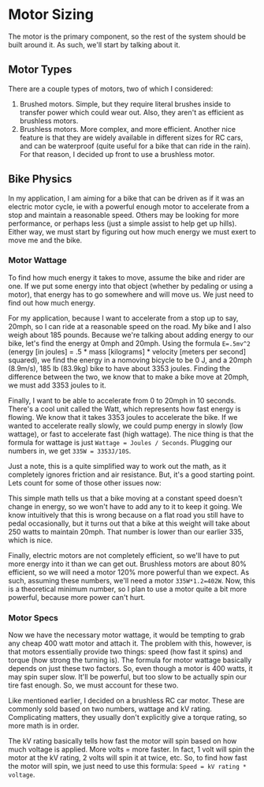 # Motor Sizing

The motor is the primary component, so the rest of the system should be built around it. As such, we'll start by talking about it.

## Motor Types

There are a couple types of motors, two of which I considered:
1. Brushed motors. Simple, but they require literal brushes inside to transfer power which could wear out. Also, they aren't as efficient as brushless motors.
2. Brushless motors. More complex, and more efficient. Another nice feature is that they are widely available in different sizes for RC cars, and can be waterproof (quite useful for a bike that can ride in the rain). For that reason, I decided up front to use a brushless motor.

## Bike Physics

In my application, I am aiming for a bike that can be driven as if it was an electric motor cycle, ie with a powerful enough motor to accelerate from a stop and maintain a reasonable speed. Others may be looking for more performance, or perhaps less (just a simple assist to help get up hills). Either way, we must start by figuring out how much energy we must exert to move me and the bike.

### Motor Wattage

To find how much energy it takes to move, assume the bike and rider are one. If we put some energy into that object (whether by pedaling or using a motor), that energy has to go somewhere and will move us. We just need to find out how much energy.

For my application, because I want to accelerate from a stop up to say, 20mph, so I can ride at a reasonable speed on the road. My bike and I also weigh about 185 pounds. Because we're talking about adding energy to our bike, let's find the energy at 0mph and 20mph. Using the formula `E=.5mv^2` (energy [in joules] = .5 * mass [kilograms] * velocity [meters per second] squared), we find the energy in a nomoving bicycle to be 0 J, and a 20mph (8.9m/s), 185 lb (83.9kg) bike to have about 3353 joules. Finding the difference between the two, we know that to make a bike move at 20mph, we must add 3353 joules to it.

Finally, I want to be able to accelerate from 0 to 20mph in 10 seconds. There's a cool unit called the Watt, which represents how fast energy is flowing. We know that it takes 3353 joules to accelerate the bike. If we wanted to accelerate really slowly, we could pump energy in slowly (low wattage), or fast to accelerate fast (high wattage). The nice thing is that the formula for wattage is just `Wattage = Joules / Seconds`. Plugging our numbers in, we get `335W = 3353J/10S`.

Just a note, this is a quite simplified way to work out the math, as it completely ignores friction and air resistance. But, it's a good starting point. Lets count for some of those other issues now:

This simple math tells us that a bike moving at a constant speed doesn't change in energy, so we won't have to add any to it to keep it going. We know intuitively that this is wrong because on a flat road you still have to pedal occasionally, but it turns out that a bike at this weight will take about 250 watts to maintain 20mph. That number is lower than our earlier 335, which is nice.

Finally, electric motors are not completely efficient, so we'll have to put more energy into it than we can get out. Brushless motors are about 80% efficient, so we will need a motor 120% more powerful than we expect. As such, assuming these numbers, we'll need a motor `335W*1.2=402W`. Now, this is a theoretical minimum number, so I plan to use a motor quite a bit more powerful, because more power can't hurt.

### Motor Specs

Now we have the necessary motor wattage, it would be tempting to grab any cheap 400 watt motor and attach it. The problem with this, however, is that motors essentially provide two things: speed (how fast it spins) and torque (how strong the turning is). The formula for motor wattage basically depends on just these two factors. So, even though a motor is 400 watts, it may spin super slow. It'll be powerful, but too slow to be actually spin our tire fast enough. So, we must account for these two.

Like mentioned earlier, I decided on a brushless RC car motor. These are commonly sold based on two numbers, wattage and kV rating. Complicating matters, they usually don't explicitly give a torque rating, so more math is in order.

The kV rating basically tells how fast the motor will spin based on how much voltage is applied. More volts = more faster. In fact, 1 volt will spin the motor at the kV rating, 2 volts will spin it at twice, etc. So, to find how fast the motor will spin, we just need to use this formula: `Speed = kV rating * voltage`.
